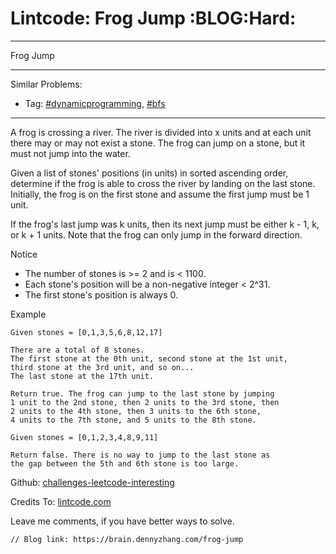 # Lintcode: Frog Jump     :BLOG:Hard:


---

Frog Jump  

---

Similar Problems:  
-   Tag: [#dynamicprogramming](https://brain.dennyzhang.com/tag/dynamicprogramming),  [#bfs](https://brain.dennyzhang.com/tag/bfs)

---

A frog is crossing a river. The river is divided into x units and at each unit there may or may not exist a stone. The frog can jump on a stone, but it must not jump into the water.  

Given a list of stones' positions (in units) in sorted ascending order, determine if the frog is able to cross the river by landing on the last stone. Initially, the frog is on the first stone and assume the first jump must be 1 unit.  

If the frog's last jump was k units, then its next jump must be either k - 1, k, or k + 1 units. Note that the frog can only jump in the forward direction.  

Notice  
-   The number of stones is >= 2 and is < 1100.
-   Each stone's position will be a non-negative integer < 2^31.
-   The first stone's position is always 0.

Example  

    Given stones = [0,1,3,5,6,8,12,17]
    
    There are a total of 8 stones.
    The first stone at the 0th unit, second stone at the 1st unit,
    third stone at the 3rd unit, and so on...
    The last stone at the 17th unit.
    
    Return true. The frog can jump to the last stone by jumping
    1 unit to the 2nd stone, then 2 units to the 3rd stone, then
    2 units to the 4th stone, then 3 units to the 6th stone,
    4 units to the 7th stone, and 5 units to the 8th stone.
    
    Given stones = [0,1,2,3,4,8,9,11]
    
    Return false. There is no way to jump to the last stone as
    the gap between the 5th and 6th stone is too large.

Github: [challenges-leetcode-interesting](https://github.com/DennyZhang/challenges-leetcode-interesting/tree/master/frog-jump)  

Credits To: [lintcode.com](https://brain.dennyzhang.com/frog-jump)  

Leave me comments, if you have better ways to solve.  

    // Blog link: https://brain.dennyzhang.com/frog-jump